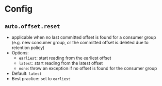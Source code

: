 # Config

## `auto.offset.reset`
- applicable when no last committed offset is found for a consumer group (e.g. new consumer group, or the committed offset is deleted due to retention policy)
- Options:
  - `earliest`: start reading from the earliest offset
  - `latest`: start reading from the latest offset
  - `none`: throw an exception if no offset is found for the consumer group
- Default: `latest`
- Best practice: set to `earliest`
